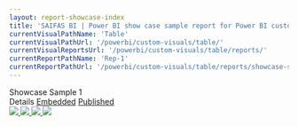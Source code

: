 ```yaml
---
layout: report-showcase-index
title: 'SAIFAS BI | Power BI show case sample report for Power BI custom visual - SAIFAS Table'
currentVisualPathName: 'Table'
currentVisualPathUrl: '/powerbi/custom-visuals/table/'
currentVisualReportsUrl: '/powerbi/custom-visuals/table/reports/'
currentReportPathName: 'Rep-1'
currentReportPathUrl: '/powerbi/custom-visuals/table/reports/showcase-sample-1/'
---
```

<div class="home-body__title">Showcase Sample 1</div>
  <div class='columns-container'>
    <div class='left-column'>
      Details
      <a class='btn' href='./embedded'>Embedded</a>
      <a class='btn' href='./published'>Published</a>
    </div>
    <div class='right-column'>
    <div id="lightgallery">
      <a href="/assets/images/showcase-1/empty.jpg">
          <img src="/assets/images/showcase-1/empty.jpg" />
      </a>
      <a href="/assets/images/showcase-1/empty.jpg">
          <img src="/assets/images/showcase-1/empty.jpg" />
      </a>
      <a href="/assets/images/showcase-1/empty.jpg">
          <img src="/assets/images/showcase-1/empty.jpg" />
      </a>
      <a href="/assets/images/showcase-1/empty.jpg">
          <img src="/assets/images/showcase-1/empty.jpg" />
      </a>
    </div>
  </div>
</div>
